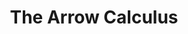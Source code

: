 ---
title: The Arrow Calculus
paper-url: http://homepages.inf.ed.ac.uk/wadler/papers/arrows-jfp/arrows-jfp.pdf
authors:
- Sam Lindley
type: paper
tags:
- arrows
- lambda calculus
- monads
doHaskell-type: light research paper
---